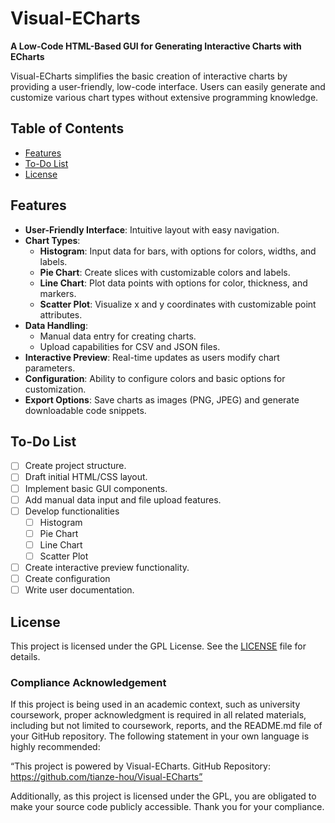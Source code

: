 # Visual-ECharts

**A Low-Code HTML-Based GUI for Generating Interactive Charts with ECharts**

Visual-ECharts simplifies the basic creation of interactive charts by providing a user-friendly, low-code interface. Users can easily generate and customize various chart types without extensive programming knowledge.

## Table of Contents

- [Features](#features)
- [To-Do List](#to-do-list)
- [License](#license)

## Features

- **User-Friendly Interface**: Intuitive layout with easy navigation.
- **Chart Types**:
  - **Histogram**: Input data for bars, with options for colors, widths, and labels.
  - **Pie Chart**: Create slices with customizable colors and labels.
  - **Line Chart**: Plot data points with options for color, thickness, and markers.
  - **Scatter Plot**: Visualize x and y coordinates with customizable point attributes.
- **Data Handling**:
  - Manual data entry for creating charts.
  - Upload capabilities for CSV and JSON files.
- **Interactive Preview**: Real-time updates as users modify chart parameters.
- **Configuration**: Ability to configure colors and basic options for customization.
- **Export Options**: Save charts as images (PNG, JPEG) and generate downloadable code snippets.

## To-Do List

- [ ] Create project structure.
- [ ] Draft initial HTML/CSS layout.
- [ ] Implement basic GUI components.
- [ ] Add manual data input and file upload features.
- [ ] Develop functionalities
	- [ ] Histogram
	- [ ] Pie Chart
	- [ ] Line Chart
	- [ ] Scatter Plot
- [ ] Create interactive preview functionality.
- [ ] Create configuration
- [ ] Write user documentation.

## License

This project is licensed under the GPL License. See the [LICENSE](LICENSE) file for details.

### Compliance Acknowledgement

If this project is being used in an academic context, such as university coursework, proper acknowledgment is required in all related materials, including but not limited to coursework, reports, and the README.md file of your GitHub repository. The following statement in your own language is highly recommended:

“This project is powered by Visual-ECharts. GitHub Repository: https://github.com/tianze-hou/Visual-ECharts”

Additionally, as this project is licensed under the GPL, you are obligated to make your source code publicly accessible. Thank you for your compliance.
